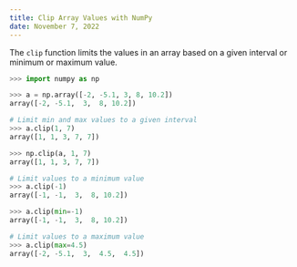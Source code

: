 ```yaml
---
title: Clip Array Values with NumPy
date: November 7, 2022
---
```


The `clip` function limits the values in an array based on a given interval or minimum or maximum value.

```python
>>> import numpy as np

>>> a = np.array([-2, -5.1, 3, 8, 10.2])
array([-2, -5.1,  3,  8, 10.2])

# Limit min and max values to a given interval
>>> a.clip(1, 7)
array([1, 1, 3, 7, 7])

>>> np.clip(a, 1, 7)
array([1, 1, 3, 7, 7])

# Limit values to a minimum value
>>> a.clip(-1)
array([-1, -1,  3,  8, 10.2])

>>> a.clip(min=-1)
array([-1, -1,  3,  8, 10.2])

# Limit values to a maximum value
>>> a.clip(max=4.5)
array([-2, -5.1,  3,  4.5,  4.5])
```
